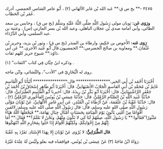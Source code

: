 ٣٤٧٥ -** بخ س ق:** عَبد الله بْن غابر الألهاني (٢) ، أَبُو عامر الشامي الحمصي. أدرك عُمَر بْن الخطاب.

**ورَوَى عَن:** ثوبان مولى رَسُول اللَّهِ صَلَّى اللَّهُ عَلَيْهِ وسَلَّمَ (بخ س ق) ، وحابس بن سعد الطائي، وأبي أمامة صدي بْن عجلان الباهلي، وعبد الله بْن بسر المازني (س) ، وعتبة بن عبد السلمي، وأَبي الدَّرْدَاء.

**رَوَى عَنه:** الأَحوص بن حَكِيمٍ، وارطاة بن المنذر (بخ س ق) ، وثور بْن يزيد، وحريز بْن عُثْمَانَ،** ومعاوية بن صالح الحضرمي:** الحمصيون.قال أَبُو عُبَيد الآجري،** عَن أبي دَاوُد:** شيوخ حريز كلهم ثقات.

وذكره ابنُ حِبَّان فِي كتاب "الثقات" (١) .

روى له الْبُخَارِيّ في "الأدب"، والنَّسَائي، وابْن ماجه.

أَخْبَرَنَا أَحْمَد بْن أَبي الخير،**************** قال:**************** أَنْبَأَنَا أَبُو الْقَاسِمِ غَانِمُ بْن مُحَمَّدِ بْن أَبي القاسم الْجَلابُ الأَصْبَهَانِيُّ، قال: أَخْبَرَنَا أَبُو طَاهِرٍ إِسْحَاقُ بْنُ أَحْمَدَ بْنِ جَعْفَرٍ الرَّاشْتِينَانِيُّ، قال: أَخْبَرَنَا أَبُو بَكْرِ بْنُ رِيذَةَ، قال: أخبرنا أَبُو الْقَاسِمِ الطَّبَرَانِيُّ، قال: حَدَّثَنَا عُبَيد اللَّهِ بْنُ الصَّنَّامِ الرَّمْلِيُّ، قال: حَدَّثَنَا عِيسَى بْنُ يُونُسَ الفأَخُوري الرَّمْلِيُّ (٢) ، قال: حَدَّثَنَا عُقْبَةُ بْنُ عَلْقَمَةَ، عَنْ أَرْطَاةَ بْنِ الْمُنْذِرِ، عَن أَبِي عَامِرٍ الأَلْهَانِيِّ، عَنْ ثَوْبَانَ مَوْلَى رَسُولِ اللَّهِ صلى الله عليه وسلم، قال: قال رَسُولُ اللَّهِ صلى الله عليه وسلم: لالقين أَقْوَامًا مِنْ أُمَّتِي يَأْتُونَ يَوْمَ الْقِيَامَةِ بِحَسَنَاتٍ أَمْثَالِ جِبَالِ تِهَامَةَ،** فَيَجْعَلُهَا اللَّهُ هَبَاءً مَنْثُورًا"فَقَالُوا:** يَا رَسُولَ اللَّهِ، صِفْهُمْ لَنَا كي لا نَكُونَ مِنْهُمْ، ونَحْنُ لا نَعْلَمُ؟** فَقَالَ:** أَمَا إِنَّهُمْ مِنْ إِخْوَانِكُمْ، ولَكِنَّهُمْ أَقْوَامٌ إِذَا خَلُوا بِمَحَارِمِ اللَّهِ انْتَهَكُوهَا.

**قال الطَّبَرَانِيُّ:** لا يُرْوَى عَنْ ثَوْبَانَ إِلا بِهَذَا الإِسْنَادِ. تَفَرَّدَ بِهِ عُقْبَةُ.

رَوَاهُ ابْنُ مَاجَهْ (٣) عَنْ عِيسَى بْن يُونُس، فوافقناه فيه بعلو ولَيْسَ لَهُ عِنْدَهُ غَيْرُهُ.